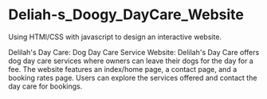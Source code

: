 # Deliah-s_Doogy_DayCare_Website
Using HTMl/CSS with javascript to design an interactive website. 

Delilah's Day Care: Dog Day Care Service Website:
Delilah's Day Care offers dog day care services where owners can leave their dogs for the day for a fee. The website features an index/home page, a contact page, and a booking rates page. Users can explore the services offered and contact the day care for bookings.


